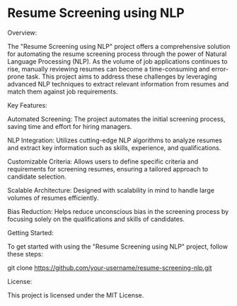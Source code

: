 # Resume Screening using NLP

Overview:

The "Resume Screening using NLP" project offers a comprehensive solution for automating the resume screening process through the power of Natural Language Processing (NLP). As the volume of job applications continues to rise, manually reviewing resumes can become a time-consuming and error-prone task. This project aims to address these challenges by leveraging advanced NLP techniques to extract relevant information from resumes and match them against job requirements.

Key Features:

Automated Screening: The project automates the initial screening process, saving time and effort for hiring managers.

NLP Integration: Utilizes cutting-edge NLP algorithms to analyze resumes and extract key information such as skills, experience, and qualifications.

Customizable Criteria: Allows users to define specific criteria and requirements for screening resumes, ensuring a tailored approach to candidate selection.

Scalable Architecture: Designed with scalability in mind to handle large volumes of resumes efficiently.

Bias Reduction: Helps reduce unconscious bias in the screening process by focusing solely on the qualifications and skills of candidates.

Getting Started:

To get started with using the "Resume Screening using NLP" project, follow these steps:

git clone https://github.com/your-username/resume-screening-nlp.git

License:

This project is licensed under the MIT License.
